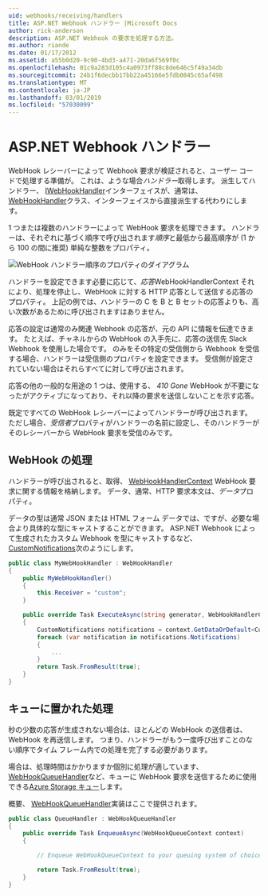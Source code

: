```yaml
---
uid: webhooks/receiving/handlers
title: ASP.NET Webhook ハンドラー |Microsoft Docs
author: rick-anderson
description: ASP.NET Webhook の要求を処理する方法。
ms.author: riande
ms.date: 01/17/2012
ms.assetid: a55b0d20-9c90-4bd3-a471-20da6f569f0c
ms.openlocfilehash: 01c9a283d105c4a0973ff88c8de646c5f49a34db
ms.sourcegitcommit: 24b1f6decbb17bb22a45166e5fdb0845c65af498
ms.translationtype: MT
ms.contentlocale: ja-JP
ms.lasthandoff: 03/01/2019
ms.locfileid: "57030099"
---
```

# <a name="aspnet-webhooks-handlers"></a>ASP.NET Webhook ハンドラー

WebHook レシーバーによって Webhook 要求が検証されると、ユーザー コードで処理する準備が。 これは、ような場合*ハンドラー*取得します。 派生してハンドラー、 [IWebHookHandler](https://github.com/aspnet/WebHooks/blob/master/src/Microsoft.AspNet.WebHooks.Receivers/WebHooks/WebHookHandler.cs)インターフェイスが、通常は、 [WebHookHandler](https://github.com/aspnet/WebHooks/blob/master/src/Microsoft.AspNet.WebHooks.Receivers/WebHooks/WebHookHandler.cs)クラス、インターフェイスから直接派生する代わりにします。

1 つまたは複数のハンドラーによって WebHook 要求を処理できます。 ハンドラーは、それぞれに基づく順序で呼び出されます*順序*と最低から最高順序が (1 から 100 の間に推奨) 単純な整数をプロパティ。

![WebHook ハンドラー順序のプロパティのダイアグラム](_static/Handlers.png)

ハンドラーを設定できます必要に応じて、*応答*WebHookHandlerContext それにより、処理を停止し、WebHook に対する HTTP 応答として送信する応答のプロパティ。 上記の例では、ハンドラーの C を B と B セットの応答よりも、高い次数があるために呼び出されますはありません。

応答の設定は通常のみ関連 Webhook の応答が、元の API に情報を伝達できます。 たとえば、チャネルからの WebHook の入手先に、応答の送信先 Slack Webhook を使用した場合です。 のみをその特定の受信側から Webhook を受信する場合、ハンドラーは受信側のプロパティを設定できます。 受信側が設定されていない場合はそれらすべてに対して呼び出されます。

応答の他の一般的な用途の 1 つは、使用する、 *410 Gone* WebHook が不要になったがアクティブになっており、それ以降の要求を送信しないことを示す応答。

既定ですべての WebHook レシーバーによってハンドラーが呼び出されます。 ただし場合、*受信者*プロパティがハンドラーの名前に設定し、そのハンドラーがそのレシーバーから WebHook 要求を受信のみです。

## <a name="processing-a-webhook"></a>WebHook の処理

ハンドラーが呼び出されると、取得、 [WebHookHandlerContext](https://github.com/aspnet/WebHooks/blob/master/src/Microsoft.AspNet.WebHooks.Receivers/WebHooks/WebHookHandlerContext.cs) WebHook 要求に関する情報を格納します。 データ、通常、HTTP 要求本文は、*データ*プロパティ。

データの型は通常 JSON または HTML フォーム データでは、ですが、必要な場合より具体的な型にキャストすることができます。 ASP.NET Webhook によって生成されたカスタム Webhook を型にキャストするなど、 [CustomNotifications](https://github.com/aspnet/WebHooks/blob/master/src/Microsoft.AspNet.WebHooks.Receivers.Custom/WebHooks/CustomNotifications.cs)次のようにします。

```csharp
public class MyWebHookHandler : WebHookHandler
{
    public MyWebHookHandler()
    {
        this.Receiver = "custom";
    }

    public override Task ExecuteAsync(string generator, WebHookHandlerContext context)
    {
        CustomNotifications notifications = context.GetDataOrDefault<CustomNotifications>();
        foreach (var notification in notifications.Notifications)
        {
            ...
        }
        return Task.FromResult(true);
    }
}
```

  ## <a name="queued-processing"></a>キューに置かれた処理

秒の少数の応答が生成されない場合は、ほとんどの WebHook の送信者は、WebHook を再送信します。 つまり、ハンドラーがもう一度呼び出すことのない順序でタイム フレーム内での処理を完了する必要があります。

場合は、処理時間はかかりますか個別に処理が適しています、 [WebHookQueueHandler](https://github.com/aspnet/WebHooks/blob/master/src/Microsoft.AspNet.WebHooks.Receivers/WebHooks/WebHookQueueHandler.cs)など、キューに WebHook 要求を送信するために使用できる[Azure Storage キュー](https://msdn.microsoft.com/library/azure/dd179353.aspx)します。

概要、 [WebHookQueueHandler](https://github.com/aspnet/WebHooks/blob/master/src/Microsoft.AspNet.WebHooks.Receivers/WebHooks/WebHookQueueHandler.cs)実装はここで提供されます。

```csharp
public class QueueHandler : WebHookQueueHandler
{
    public override Task EnqueueAsync(WebHookQueueContext context)
    {

        // Enqueue WebHookQueueContext to your queuing system of choice

        return Task.FromResult(true);
    }
}
```
